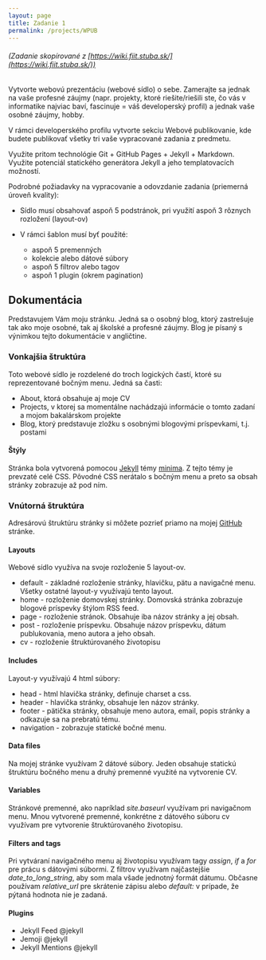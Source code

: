 ```yaml
---
layout: page
title: Zadanie 1
permalink: /projects/WPUB
---
```

###### _(Zadanie skopírované z [https://wiki.fiit.stuba.sk/](https://wiki.fiit.stuba.sk/))_

Vytvorte webovú prezentáciu (webové sídlo) o sebe. Zamerajte sa jednak na vaše profesné záujmy (napr. projekty, ktoré riešite/riešili ste, čo vás v informatike najviac baví, fascinuje = váš developerský profil) a jednak vaše osobné záujmy, hobby.

V rámci developerského profilu vytvorte sekciu Webové publikovanie, kde budete publikovať všetky tri vaše vypracované zadania z predmetu.

Využite pritom technológie Git + GitHub Pages + Jekyll + Markdown. Využite potenciál statického generátora Jekyll a jeho templatovacích možností.

Podrobné požiadavky na vypracovanie a odovzdanie zadania (priemerná úroveň kvality):

  * Sídlo musí obsahovať aspoň 5 podstránok, pri využití aspoň 3 rôznych rozložení (layout-ov)

  * V rámci šablon musí byť použité:
    * aspoň 5 premenných
    * kolekcie alebo dátové súbory
    * aspoň 5 filtrov alebo tagov
    * aspoň 1 plugin (okrem pagination)

## Dokumentácia
Predstavujem Vám moju stránku. Jedná sa o osobný blog, ktorý zastrešuje tak ako moje osobné, tak aj školské a profesné záujmy. Blog je písaný s výnimkou tejto dokumentácie v angličtine.

### Vonkajšia štruktúra
Toto webové sídlo je rozdelené do troch logických častí, ktoré su reprezentované bočným menu.
Jedná sa časti:
  * About, ktorá obsahuje aj moje CV
  * Projects, v ktorej sa momentálne nachádzajú informácie o tomto zadaní a mojom bakalárskom projekte 
  * Blog, ktorý predstavuje zložku s osobnými blogovými príspevkami, t.j. postami

#### Štýly
Stránka bola vytvorená pomocou [Jekyll](https://jekyllrb.com/) témy [minima](https://github.com/jekyll/minima). Z tejto témy je prevzaté celé CSS.
Pôvodné CSS nerátalo s bočným menu a preto sa obsah stránky zobrazuje až pod ním.
  
### Vnútorná štruktúra
Adresárovú štruktúru stránky si môžete pozrieť priamo na mojej [GitHub](https://github.com/queen-Lenocka/queen-Lenocka.github.io) stránke.
#### Layouts
Webové sídlo využíva na svoje rozloženie 5 layout-ov.
  * default - základné rozloženie stránky, hlavičku, pätu a navigačné menu. Všetky ostatné layout-y využívajú tento layout.
  * home - rozloženie domovskej stránky. Domovská stránka zobrazuje blogové príspevky štýlom RSS feed.
  * page - rozloženie stránok. Obsahuje iba názov stránky a jej obsah.
  * post - rozloženie príspevku. Obsahuje názov príspevku, dátum publukovania, meno autora a jeho obsah. 
  * cv - rozloženie štruktúrovaného životopisu

#### Includes
Layout-y využívajú 4 html súbory:
  * head - html hlavička stránky, definuje charset a css. 
  * header - hlavička stránky, obsahuje len názov stránky.
  * footer - pätička stránky, obsahuje meno autora, email, popis stránky a odkazuje sa na prebratú tému.
  * navigation - zobrazuje statické bočné menu.

#### Data files
Na mojej stránke využívam 2 dátové súbory. Jeden obsahuje statickú štruktúru bočného menu a druhý premenné využité na vytvorenie CV.

#### Variables
Stránkové premenné, ako napríklad _site.baseurl_ využívam pri navigačnom menu. Mnou vytvorené 
premenné, konkrétne z dátového súboru cv využívam pre vytvorenie štruktúrovaného životopisu.

#### Filters and tags
Pri vytváraní navigačného menu aj životopisu využívam tagy _assign_, _if_ a _for_ pre prácu s dátovými súbormi.
Z filtrov využívam najčastejšie _date_to_long_string_, aby som mala všade jednotný formát dátumu. Občasne používam 
_relative_url_ pre skrátenie zápisu alebo _default:_ v prípade, že pýtaná hodnota nie je zadaná.

#### Plugins
  * Jekyll Feed @jekyll
  * Jemoji @jekyll
  * Jekyll Mentions @jekyll